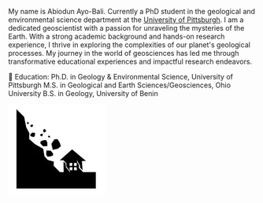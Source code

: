My name is Abiodun Ayo-Bali. Currently a PhD student in the geological and environmental science department at the [University of Pittsburgh](https://www.pitt.edu/). I am a dedicated geoscientist with a passion for unraveling the mysteries of the Earth. With a strong academic background and hands-on research experience, I thrive in exploring the complexities of our planet's geological processes. My journey in the world of geosciences has led me through transformative educational experiences and impactful research endeavors.

🔬 Education:
Ph.D. in Geology & Environmental Science, University of Pittsburgh
M.S. in Geological and Earth Sciences/Geosciences, Ohio University
B.S. in Geology, University of Benin


![](images/landslide.JPG)